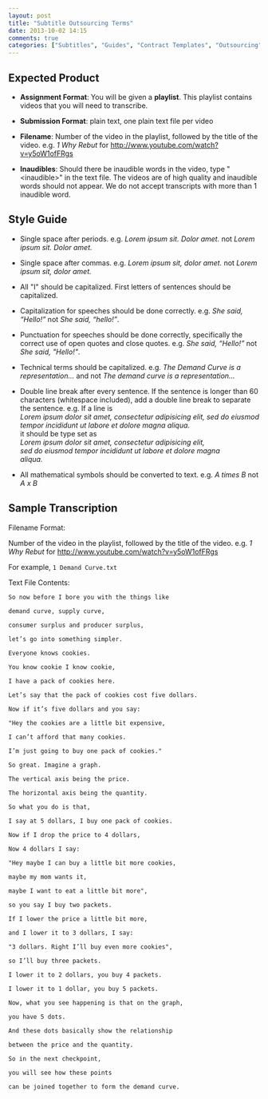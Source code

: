 ```yaml
---
layout: post
title: "Subtitle Outsourcing Terms"
date: 2013-10-02 14:15
comments: true
categories: ["Subtitles", "Guides", "Contract Templates", "Outsourcing"]
---
```


## Expected Product

-   **Assignment Format**: You will be given a **playlist**. This
    playlist contains videos that you will need to transcribe.

-   **Submission Format**: plain text, one plain text file per video

-   **Filename**: Number of the video in the playlist, followed by the
    title of the video. e.g. *1 Why Rebut* for
    <http://www.youtube.com/watch?v=y5oW1ofFRgs>

-   **Inaudibles**: Should there be inaudible words in the video, type
    "\<inaudible\>" in the text file. The videos are of high quality and
    inaudible words should not appear. We do not accept transcripts with
    more than 1 inaudible word.

## Style Guide

-   Single space after periods. e.g. *Lorem ipsum sit. Dolor amet.* not
    *Lorem ipsum sit. Dolor amet.*

-   Single space after commas. e.g. *Lorem ipsum sit, dolor amet.* not
    *Lorem ipsum sit, dolor amet.*

-   All "I" should be capitalized. First letters of sentences should be
    capitalized.

-   Capitalization for speeches should be done correctly. e.g. *She
    said, “Hello!”* not *She said, “hello!”*.

-   Punctuation for speeches should be done correctly, specifically the
    correct use of open quotes and close quotes. e.g. *She said,
    “Hello!”* not *She said, "Hello!"*.

-   Technical terms should be capitalized. e.g. *The Demand Curve is a
    representation…* and not *The demand curve is a representation…*

-   Double line break after every sentence. If the sentence is longer
    than 60 characters (whitespace included), add a double line break to
    separate the sentence. e.g. If a line is\
    *Lorem ipsum dolor sit amet, consectetur adipisicing elit, sed do
    eiusmod tempor incididunt ut labore et dolore magna aliqua.*\
    it should be type set as\
    *Lorem ipsum dolor sit amet, consectetur adipisicing elit,*\
    *sed do eiusmod tempor incididunt ut labore et dolore magna*\
    *aliqua.*

-   All mathematical symbols should be converted to text. e.g. *A times
    B* not *A x B*

## Sample Transcription

Filename Format:

Number of the video in the playlist, followed by the title of the video. e.g. *1 Why Rebut* for <http://www.youtube.com/watch?v=y5oW1ofFRgs>

For example, `1 Demand Curve.txt`

Text File Contents:

```
So now before I bore you with the things like

demand curve, supply curve,

consumer surplus and producer surplus,

let’s go into something simpler.

Everyone knows cookies.

You know cookie I know cookie,

I have a pack of cookies here.

Let’s say that the pack of cookies cost five dollars.

Now if it’s five dollars and you say:

"Hey the cookies are a little bit expensive,

I can’t afford that many cookies.

I’m just going to buy one pack of cookies."

So great. Imagine a graph.

The vertical axis being the price.

The horizontal axis being the quantity.

So what you do is that,

I say at 5 dollars, I buy one pack of cookies.

Now if I drop the price to 4 dollars,

Now 4 dollars I say:

"Hey maybe I can buy a little bit more cookies,

maybe my mom wants it,

maybe I want to eat a little bit more",

so you say I buy two packets.

If I lower the price a little bit more,

and I lower it to 3 dollars, I say:

"3 dollars. Right I’ll buy even more cookies",

so I’ll buy three packets.

I lower it to 2 dollars, you buy 4 packets.

I lower it to 1 dollar, you buy 5 packets.

Now, what you see happening is that on the graph,

you have 5 dots.

And these dots basically show the relationship

between the price and the quantity.

So in the next checkpoint,

you will see how these points

can be joined together to form the demand curve.
```